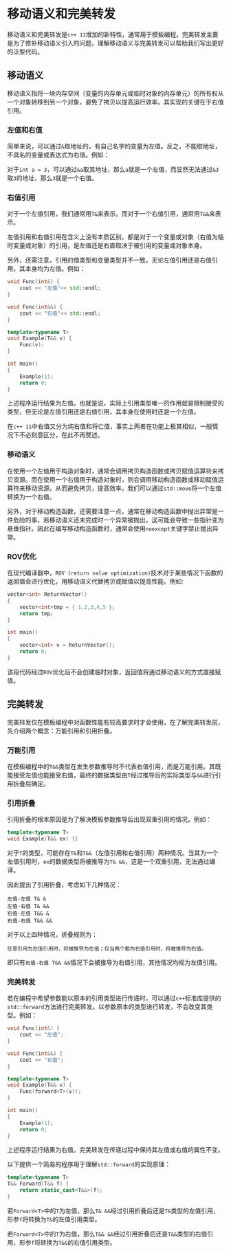 # 移动语义和完美转发

移动语义和完美转发是`c++ 11`增加的新特性，通常用于模板编程。完美转发主要是为了修补移动语义引入的问题，理解移动语义与完美转发可以帮助我们写出更好的泛型代码。

## 移动语义

移动语义指将一块内存空间（变量的内存单元或临时对象的内存单元）的所有权从一个对象转移到另一个对象，避免了拷贝以提高运行效率。其实现的关键在于右值引用。

### 左值和右值

简单来说，可以通过`&`取地址的，有自己名字的变量为左值。反之，不能取地址，不具名的变量或表达式为右值。例如：

对于`int a = 3`，可以通过`&a`取其地址，那么`a`就是一个左值，而显然无法通过`&3`取`3`的地址，那么`3`就是一个右值。

### 右值引用

对于一个左值引用，我们通常用`T&`来表示。而对于一个右值引用，通常用`T&&`来表示。

左值引用和右值引用在含义上没有本质区别，都是对于一个变量或对象（右值为临时变量或对象）的引用，是左值还是右直取决于被引用的变量或对象本身。

另外，还需注意，引用的值类型和变量类型并不一致。无论左值引用还是右值引用，其本身均为左值。例如：

```cpp
void Func(int&) {
    cout << "左值"<< std::endl;
}

void Func(int&&) {
    cout << "右值"<< std::endl;
}

template<typename T>
void Example(T&& v) {
    Func(v);
}

int main()
{
    Example(1);
    return 0;
}
```

上述程序运行结果为左值。也就是说，实际上引用类型唯一的作用就是限制接受的类型，但无论是左值引用还是右值引用，其本身在使用时还是一个左值。

在`c++ 11`中右值又分为纯右值和将亡值，事实上两者在功能上极其相似，一般情况下不必刻意区分，在此不再赘述。

### 移动语义

在使用一个左值用于构造对象时，通常会调用拷贝构造函数或拷贝赋值运算符来拷贝资源。而在使用一个右值用于构造对象时，则会调用移动构造函数或移动赋值运算符来移动资源，从而避免拷贝，提高效率。我们可以通过`std::move`将一个左值转换为一个右值。

另外，对于移动构造函数，还需要注意一点，通常在移动构造函数中抛出异常是一件危险的事，若移动语义还未完成时一个异常被抛出，这可能会导致一些指针变为悬垂指针。因此在编写移动构造函数时，通常会使用`noexcept`关键字禁止抛出异常。

### ROV优化

在现代编译器中，`ROV (return value optimization)`技术对于某些情况下函数的返回值会进行优化，用移动语义代替拷贝或赋值以提高性能。例如:

```cpp
vector<int> ReturnVector()
{
    vector<int>tmp = { 1,2,3,4,5 };
    return tmp;
}

int main()
{
    vector<int> v = ReturnVector();
    return 0;
}
```

该段代码经过`ROV`优化后不会创建临时对象，返回值将通过移动语义的方式直接赋值。

## 完美转发

完美转发仅在模板编程中对函数性能有较高要求时才会使用，在了解完美转发前，先介绍两个概念：万能引用和引用折叠。

### 万能引用

在模板编程中的`T&&`类型在发生参数推导时不代表右值引用，而是万能引用。其既能接受左值也能接受右值，最终的数据类型由`T`经过推导后的实际类型与`&&`进行引用折叠后确定。

### 引用折叠

引用折叠的根本原因是为了解决模板参数推导后出现双重引用的情况。例如：

```cpp
template<typename T>
void Example(T&& ex) {}
```

对于`T`的类型，可能存在`T&`和`T&&`（左值引用和右值引用）两种情况。当其为一个左值引用时，`ex`的数据类型将被推导为`T& &&`，这是一个双重引用，无法通过编译。

因此提出了引用折叠，考虑如下几种情况：

```
左值-左值 T& &
左值-右值 T& &&
右值-左值 T&& &
右值-右值 T&& &&
```

对于以上四种情况，折叠规则为：

`任意引用为左值引用时，将被推导为左值；仅当两个都为右值引用时，将被推导为右值。`

即只有`右值-右值 T&& &&`情况下会被推导为右值引用，其他情况均视为左值引用。

### 完美转发

若在编程中希望参数能以原本的引用类型进行传递时，可以通过`c++`标准库提供的`std::forward`方法进行完美转发。以参数原本的类型进行转发，不会改变其类型。例如：

```cpp
void Func(int&) {
    cout << "左值";
}

void Func(int&&) {
    cout << "右值";
}

template<typename T>
void Example(T&& v) {
    Func(forward<T>(v));
}

int main()
{
    Example(1);
    return 0;
}
```

上述程序运行结果为右值。完美转发在传递过程中保持其左值或右值的属性不变。

以下提供一个简易的程序用于理解`std::forward`的实现原理：

```cpp
template<typename T>
T&& Forward(T&& f) {
    return static_cast<T&&>(f);
}
```

若`Forward<T>`中的`T`为左值，那么`T& &&`经过引用折叠后还是`T&`类型的左值引用，形参`f`将转换为`T&`的左值引用类型。

若`Forward<T>`中的`T`为右值，那么`T&& &&`经过引用折叠后还是`T&&`类型的右值引用，形参`f`将转换为`T&&`的右值引用类型。
